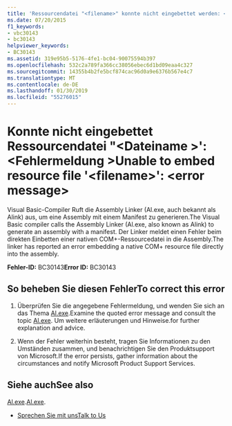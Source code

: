 ```yaml
---
title: 'Ressourcendatei "<filename>" konnte nicht eingebettet werden: <error message>'
ms.date: 07/20/2015
f1_keywords:
- vbc30143
- bc30143
helpviewer_keywords:
- BC30143
ms.assetid: 319e95b5-5176-4fe1-bc04-90075594b397
ms.openlocfilehash: 532c2a789fa366cc38056ebec6d1bd09eaa4c327
ms.sourcegitcommit: 14355b4b2fe5bcf874cac96d0a9e6376b567e4c7
ms.translationtype: MT
ms.contentlocale: de-DE
ms.lasthandoff: 01/30/2019
ms.locfileid: "55276015"
---
```

# <a name="unable-to-embed-resource-file-filename-error-message"></a><span data-ttu-id="3996c-102">Konnte nicht eingebettet Ressourcendatei "\<Dateiname >': \<Fehlermeldung ></span><span class="sxs-lookup"><span data-stu-id="3996c-102">Unable to embed resource file '\<filename>': \<error message></span></span>
<span data-ttu-id="3996c-103">Visual Basic-Compiler Ruft die Assembly Linker (Al.exe, auch bekannt als Alink) aus, um eine Assembly mit einem Manifest zu generieren.</span><span class="sxs-lookup"><span data-stu-id="3996c-103">The Visual Basic compiler calls the Assembly Linker (Al.exe, also known as Alink) to generate an assembly with a manifest.</span></span> <span data-ttu-id="3996c-104">Der Linker meldet einen Fehler beim direkten Einbetten einer nativen COM+-Ressourcedatei in die Assembly.</span><span class="sxs-lookup"><span data-stu-id="3996c-104">The linker has reported an error embedding a native COM+ resource file directly into the assembly.</span></span>  
  
 <span data-ttu-id="3996c-105">**Fehler-ID:** BC30143</span><span class="sxs-lookup"><span data-stu-id="3996c-105">**Error ID:** BC30143</span></span>  
  
## <a name="to-correct-this-error"></a><span data-ttu-id="3996c-106">So beheben Sie diesen Fehler</span><span class="sxs-lookup"><span data-stu-id="3996c-106">To correct this error</span></span>  
  
1.  <span data-ttu-id="3996c-107">Überprüfen Sie die angegebene Fehlermeldung, und wenden Sie sich an das Thema [Al.exe](../../../framework/tools/al-exe-assembly-linker.md).</span><span class="sxs-lookup"><span data-stu-id="3996c-107">Examine the quoted error message and consult the topic [Al.exe](../../../framework/tools/al-exe-assembly-linker.md).</span></span> <span data-ttu-id="3996c-108">Um weitere erläuterungen und Hinweise.</span><span class="sxs-lookup"><span data-stu-id="3996c-108">for further explanation and advice.</span></span>  
  
2.  <span data-ttu-id="3996c-109">Wenn der Fehler weiterhin besteht, tragen Sie Informationen zu den Umständen zusammen, und benachrichtigen Sie den Produktsupport von Microsoft.</span><span class="sxs-lookup"><span data-stu-id="3996c-109">If the error persists, gather information about the circumstances and notify Microsoft Product Support Services.</span></span>  
  
## <a name="see-also"></a><span data-ttu-id="3996c-110">Siehe auch</span><span class="sxs-lookup"><span data-stu-id="3996c-110">See also</span></span>

 <span data-ttu-id="3996c-111">[Al.exe](../../../framework/tools/al-exe-assembly-linker.md).</span><span class="sxs-lookup"><span data-stu-id="3996c-111">[Al.exe](../../../framework/tools/al-exe-assembly-linker.md).</span></span>  
- [<span data-ttu-id="3996c-112">Sprechen Sie mit uns</span><span class="sxs-lookup"><span data-stu-id="3996c-112">Talk to Us</span></span>](/visualstudio/ide/talk-to-us)
